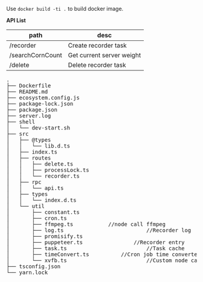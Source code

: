 Use `docker build -ti .` to build docker image.

**API List**

| path             | desc                      |
| ---------------- | ------------------------- |
| /recorder        | Create recorder task      |
| /searchCornCount | Get current server weight |
| /delete          | Delete recorder task      |

<pre>
.
├── Dockerfile
├── README.md
├── ecosystem.config.js
├── package-lock.json
├── package.json
├── server.log
├── shell
│   └── dev-start.sh
├── src
│   ├── @types
│   │   └── lib.d.ts
│   ├── index.ts
│   ├── routes
│   │   ├── delete.ts
│   │   ├── processLock.ts
│   │   └── recorder.ts
│   ├── rpc
│   │   └── api.ts
│   ├── types
│   │   └── index.d.ts
│   └── util
│       ├── constant.ts
│       ├── cron.ts
│       ├── ffmpeg.ts           //node call ffmpeg
│       ├── log.ts							//Recorder log
│       ├── promisify.ts		
│       ├── puppeteer.ts				//Recorder entry
│       ├── task.ts							//Task cache
│       ├── timeConvert.ts			//Cron job time converter
│       └── xvfb.ts							//Custom node call xvfb
├── tsconfig.json
└── yarn.lock
</pre>
